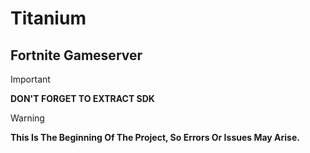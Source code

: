 # Titanium

## Fortnite Gameserver

> [!IMPORTANT]  
> **DON'T FORGET TO EXTRACT SDK**

> [!WARNING]  
> **This Is The Beginning Of The Project, So Errors Or Issues May Arise.**
